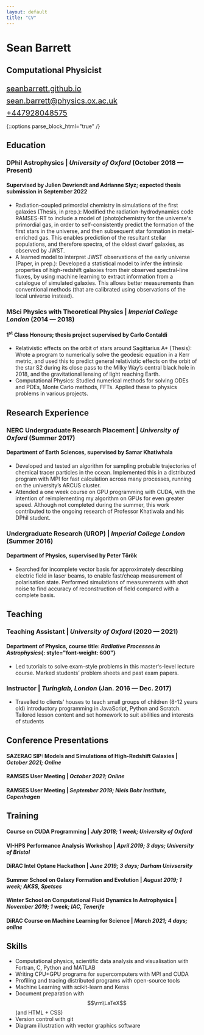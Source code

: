 ```yaml
---
layout: default
title: "CV"
---
```

<div class="cv-header-wrapper">
    <div class="cv-header">
        <div>
            <h1>Sean Barrett</h1>
            <h2>Computational Physicist</h2>
        </div>
        <div>
            <div class="cv-text-mono" style="margin: 1.5rem 0 0 0;font-size: 1.25rem">
                <a href="https://seanbarrett.github.io/">seanbarrett.github.io</a>
            </div>
            <div class="cv-text-mono" style="margin: 0.5rem 0 0 0; font-size: 1.25rem">
                <a href="mailto:sean.barrett@physics.ox.ac.uk">sean.barrett@physics.ox.ac.uk</a>
            </div>
            <div class="cv-text-mono" style="margin: 0.5rem 0 0 0;font-size: 1.25rem">
                <a href="tel:+447928048575">+447928048575</a>
            </div>
        </div>
    </div>
</div>

{::options parse_block_html="true" /}

<div class="cv-body-wrapper">
<div class="cv-body">

## Education

### DPhil Astrophysics | *University of Oxford* <span class="cv-text-right">(October 2018 &#x2014; Present)</span>

#### Supervised by Julien Devriendt and Adrianne Slyz; expected thesis submission in September 2022

* <span class="cv-text-list-title">Radiation-coupled primordial chemistry in simulations of the first galaxies (Thesis, in prep.): </span> Modified the radiation-hydrodynamics code RAMSES-RT to include a model of (photo)chemistry for the universeʻs primordial gas, in order to self-consistently predict the formation of the first stars in the universe, and then subsequent star formation in metal-enriched gas. This enables prediction of the resultant stellar populations, and therefore spectra, of the oldest dwarf galaxies, as observed by JWST.
* <span class="cv-text-list-title">A learned model to interpret JWST observations of the early universe (Paper, in prep.): </span> Developed a statistical model to infer the intrinsic properties of high-redshift galaxies from their observed spectral-line fluxes, by using machine learning to extract information from a catalogue of simulated galaxies. This allows better measurements than conventional methods (that are calibrated using observations of the local universe instead).

### MSci Physics with Theoretical Physics | *Imperial College London* <span class="cv-text-right">(2014 &#x2014; 2018)</span>
#### 1<sup>st</sup> Class Honours; thesis project supervised by Carlo Contaldi

* <span class="cv-text-list-title">Relativistic effects on the orbit of stars around Sagittarius A* (Thesis): </span> Wrote a program to numerically solve the geodesic equation in a Kerr metric, and used this to predict general relativistic effects on the orbit of the star S2 during its close pass to the Milky Wayʼs central black hole in 2018, and the gravitational lensing of light reaching Earth.
* <span class="cv-text-list-title">Computational Physics: </span> Studied numerical methods for solving ODEs and PDEs, Monte Carlo methods, FFTs. Applied these to physics problems in various projects.

## Research Experience

### NERC Undergraduate Research Placement | *University of Oxford* <span class="cv-text-right">(Summer 2017)</span>
#### Department of Earth Sciences, supervised by Samar Khatiwhala

* Developed and tested an algorithm for sampling probable trajectories of chemical tracer particles in the ocean. Implemented this in a distributed program with MPI for fast calculation across many processes, running on the universityʼs ARCUS cluster.
* Attended a one week course on GPU programming with CUDA, with the intention of reimplementing my algorithm on GPUs for even greater speed. Although not completed during the summer, this work contributed to the ongoing research of Professor Khatiwala and his DPhil student.

### Undergraduate Research (UROP) | *Imperial College London* <span class="cv-text-right">(Summer 2016)</span>
#### Department of Physics, supervised by Peter Török

* Searched for incomplete vector basis for approximately describing electric field in laser beams, to enable fast/cheap measurement of polarisation state. Performed simulations of measurements with shot noise to find accuracy of reconstruction of field compared with a complete basis.

## Teaching

### Teaching Assistant | *University of Oxford* <span class="cv-text-right">(2020 &#x2014; 2021)</span>
#### Department of Physics, course title: *Radiative Processes in Astrophysics*{: style="font-weight: 600"}

* Led tutorials to solve exam-style problems in this masterʻs-level lecture course. Marked studentsʼ problem sheets and past exam papers.

### Instructor | *Turinglab, London* <span class="cv-text-right">(Jan. 2016 &#x2014; Dec. 2017)</span>

* Travelled to clientsʼ houses to teach small groups of children (8-12 years old) introductory programming in JavaScript, Python and Scratch. Tailored lesson content and set homework to suit abilities and interests of students

## Conference Presentations

#### SAZERAC SIP: Models and Simulations of High-Redshift Galaxies | *October 2021; Online*

#### RAMSES User Meeting | *October 2021; Online*

#### RAMSES User Meeting | *September 2019; Niels Bohr Institute, Copenhagen*

## Training

#### Course on CUDA Programming | *July 2018; 1 week; University of Oxford*
#### VI-HPS Performance Analysis Workshop | *April 2019; 3 days; University of Bristol*
#### DiRAC Intel Optane Hackathon | *June 2019; 3 days; Durham Univsersity*
#### Summer School on Galaxy Formation and Evolution | *August 2019; 1 week; AKSS, Spetses*
#### Winter School on Computational Fluid Dynamics In Astrophysics | *November 2019; 1 week; IAC, Tenerife*
#### DiRAC Course on Machine Learning for Science | *March 2021; 4 days; online*

## Skills
* Computational physics, scientific data analysis and visualisation with Fortran, C, Python and MATLAB
* Writing CPU+GPU programs for supercomputers with MPI and CUDA
* Profiling and tracing distributed programs with open-source tools
* Machine Learning with scikit-learn and Keras
* Document preparation with $$\rm\LaTeX$$ (and HTML + CSS)
* Version control with git
* Diagram illustration with vector graphics software

</div>
</div>